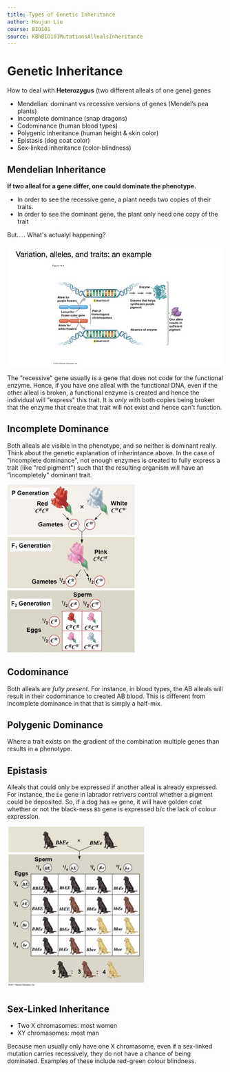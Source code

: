 ```yaml
---
title: Types of Genetic Inheritance
author: Houjun Liu
course: BIO101
source: KBhBIO101MutationsAllealsInheritance
---
```


# Genetic Inheritance
How to deal with **Heterozygus** (two different alleals of one gene) genes

* Mendelian: dominant vs recessive versions of genes (Mendel’s pea plants)
* Incomplete dominance (snap dragons)
* Codominance (human blood types)
* Polygenic inheritance (human height & skin color)
* Epistasis (dog coat color)
* Sex-linked inheritance (color-blindness)

## Mendelian Inheritance
**If two alleal for a gene differ, one could dominate the phenotype.**

* In order to see the recessive gene, a plant needs two copies of their traits.
* In order to see the dominant gene, the plant only need one copy of the trait

But..... What's actualyl happening?

![](Pasted%20image%2020210426132223.png)

The "recessive" gene usually is a gene that does not code for the functional enzyme. Hence, if you have one alleal with the functional DNA, even if the other alleal is broken, a functional enzyme is created and hence the individual will "express" this trait. It is *only* with both copies being broken that the enzyme that create that trait will not exist and hence can't function.

## Incomplete Dominance
Both alleals ale visible in the phenotype, and so neither is dominant really. Think about the genetic explanation of inherintance above. In the case of "incomplete dominance", not enough enzymes is created to fully express a trait (like "red pigment") such that the resulting organism will have an "incompletely" dominant trait.

![](Pasted%20image%2020210426132605.png)

## Codominance
Both alleals are *fully present*. For instance, in blood types, the AB alleals will result in their codominance to created AB blood. This is different from incomplete dominance in that that is simply a half-mix.

## Polygenic Dominance
Where a trait exists on the gradient of the combination multiple genes than results in a phenotype.

## Epistasis
Alleals that could only be expressed if another alleal is already expressed. For instance, the `Ee` gene in labrador retrivers control whether a pigment could be deposited. So, if a dog has `ee` gene, it will have golden coat whether or not the black-ness `Bb` gene is expressed b/c the lack of colour expression.

![](Pasted%20image%2020210426133425.png)

## Sex-Linked Inheritance
- Two X chromasomes: most women
- XY chromasomes: most man

Because men usually only have one X chromasome, even if a sex-linked mutation carries recessively, they do not have a chance of being dominated. Examples of these include red-green colour blindness.

